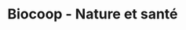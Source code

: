 ---
title: "Biocoop - Nature et santé"
url: /mont-de-marsan/biocoop-nature-et-sante/
shop: supermarché
---